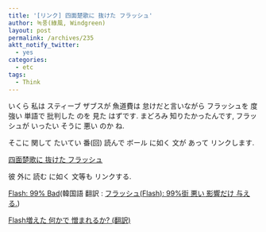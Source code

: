 ```yaml
---
title: '[リンク] 四面楚歌に 抜けた フラッシュ'
author: 녹풍(綠風, Windgreen)
layout: post
permalink: /archives/235
aktt_notify_twitter:
  - yes
categories:
  - etc
tags:
  - Think
---
```

いくら 私は スティーブ ザブスが 魚道費は 怠けだと言いながら フラッシュを 度強い 単語で 批判した のを 見た はずです. まどろみ 知りたかったんです, フラッシュが いったい そうに 悪い のか ね.

そこに 関して たいてい 番(回) 読んで ボール に如く 文が あって リンクします.

<a href="http://blog.creation.net/434" target="_blank">四面楚歌に 抜けた フラッシュ</a>

彼 外に 読む に如く 文等も リンクする.

<a href="http://www.useit.com/alertbox/20001029.html" target="_blank">Flash: 99% Bad</a>(韓国語 翻訳 : <a href="http://cacky.tistory.com/37" target="_blank" class="broken_link">フラッシュ(Flash): 99%街 悪い 影響だけ 与える.</a>)

<a href="http://djhan.egloos.com/4332118" target="_blank">Flash増えた 何かで 憎まれるか? (翻訳)</a>